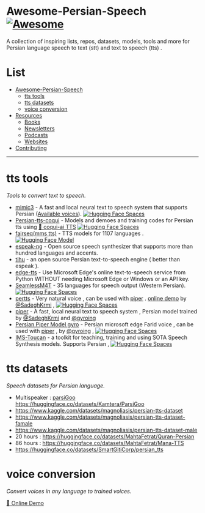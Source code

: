 # Awesome-Persian-Speech [![Awesome](https://cdn.statically.io/gh/karim23657/blogmaterials/main/assets/00.svg)](https://github.com/karim23657/awesome-Persian-Speech)
A collection of inspiring lists, repos, datasets, models, tools and more for Persian language speech to text (stt) and text to speech (tts) .

# List
- [Awesome-Persian-Speech](#awesome-persian-speech-)
    - [tts tools](#tts-tools)
    - [tts datasets](#tts-datasets)
    - [voice conversion](#voice-conversion)
- [Resources](#resources)
    - [Books](#books)
    - [Newsletters](#newsletters)
    - [Podcasts](#podcasts)
    - [Websites](#websites)
- [Contributing](#contributing)

---


# tts tools

*Tools to convert text to speech.*

* [mimic3](https://github.com/MycroftAI/mimic3) - A fast and local neural text to speech system that supports Persian ([Available voices](https://github.com/MycroftAI/mimic3-voices)). [![Hugging Face Spaces](https://cdn.statically.io/gh/karim23657/blogmaterials/main/assets/hf.svg)](https://huggingface.co/spaces/Kamtera/persian-tts-mimic3)
* [Persian-tts-coqui](https://github.com/karim23657/Persian-tts-coqui) - Models and demoes and training codes for Persian tts using [🐸 coqui-ai TTS](https://github.com/coqui-ai/TTS) [![Hugging Face Spaces](https://cdn.statically.io/gh/karim23657/blogmaterials/main/assets/hf.svg)](https://huggingface.co/spaces/Kamtera/Persian-tts-CoquiTTS)
* [fairseq(mms tts)](https://github.com/facebookresearch/fairseq/tree/main/examples/mms) - TTS models for 1107 languages . [![Hugging Face Model](https://cdn.statically.io/gh/karim23657/blogmaterials/main/assets/hf.svg)](https://huggingface.co/facebook/mms-tts-fas)
* [espeak-ng](https://github.com/espeak-ng/espeak-ng) - Open source speech synthesizer that supports more than hundred languages and accents.
* [tihu](https://github.com/tihu-nlp/tihu) - an open source Persian text-to-speech engine ( better than espeak ).
* [edge-tts](https://github.com/rany2/edge-tts) - Use Microsoft Edge's online text-to-speech service from Python WITHOUT needing Microsoft Edge or Windows or an API key.
* [SeamlessM4T](https://github.com/facebookresearch/seamless_communication) - 35 languages for speech output (Western Persian). [![Hugging Face Spaces](https://cdn.statically.io/gh/karim23657/blogmaterials/main/assets/hf.svg)](https://huggingface.co/spaces/facebook/seamless_m4t)
* [pertts](https://github.com/SadeghKrmi/pertts-streamlit) - Very natural voice , can be used with [piper](https://github.com/rhasspy/piper) . [online demo](https://tts.datacula.com/) by [@SadeghKrmi](https://github.com/SadeghKrmi) , [![Hugging Face Spaces](https://cdn.statically.io/gh/karim23657/blogmaterials/main/assets/hf.svg)](https://huggingface.co/spaces/k2-fsa/text-to-speech)
* [piper](https://github.com/rhasspy/piper) - A fast, local neural text to speech system , Persian model trained by [@SadeghKrmi](https://github.com/SadeghKrmi) and [@gyroing](https://github.com/gyroing)
* [Persian Piper Model gyro](https://huggingface.co/gyroing/Persian-Piper-Model-gyro) - Persian microsoft edge Farid voice , can be used with [piper](https://github.com/rhasspy/piper) , by [@gyroing](https://github.com/gyroing) , [![Hugging Face Spaces](https://cdn.statically.io/gh/karim23657/blogmaterials/main/assets/hf.svg)](https://huggingface.co/spaces/gyroing/Persian_Piper_TTS_HAZM)
* [IMS-Toucan](https://github.com/DigitalPhonetics/IMS-Toucan) - a toolkit for teaching, training and using SOTA Speech Synthesis models. Supports Persian , [![Hugging Face Spaces](https://cdn.statically.io/gh/karim23657/blogmaterials/main/assets/hf.svg)](https://huggingface.co/spaces/Flux9665/MassivelyMultilingualTTS)





# tts datasets

*Speech datasets for Persian language.*

* Multispeaker : [parsiGoo](https://github.com/karim23657/parsiGoo) https://huggingface.co/datasets/Kamtera/ParsiGoo
* https://www.kaggle.com/datasets/magnoliasis/persian-tts-dataset
* https://www.kaggle.com/datasets/magnoliasis/persian-tts-dataset-famale
* https://www.kaggle.com/datasets/magnoliasis/persian-tts-dataset-male
* 20 hours : https://huggingface.co/datasets/MahtaFetrat/Quran-Persian
* 86 hours : https://huggingface.co/datasets/MahtaFetrat/Mana-TTS
* https://huggingface.co/datasets/SmartGitiCorp/persian_tts

# voice conversion

*Convert voices in any language to trained voices.*

[🤗 Online Demo](https://huggingface.co/spaces/litagin/rvc_okiba_TTS)

